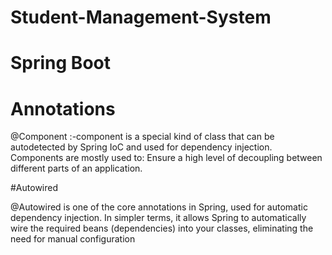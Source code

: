 # Student-Management-System


# Spring Boot

# Annotations
@Component :-component is a special kind of class that can be autodetected by Spring IoC and used for dependency injection.
Components are mostly used to: Ensure a high level of decoupling between different parts of an application.

#Autowired

@Autowired is one of the core annotations in Spring, used for automatic dependency injection. 
In simpler terms, it allows Spring to automatically wire the required beans (dependencies) into your classes, 
eliminating the need for manual configuration

